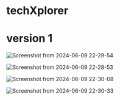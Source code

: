 # techXplorer
# version 1

![Screenshot from 2024-06-09 22-29-54](https://github.com/rprakashdass/techXplorer/assets/123339797/6d63953f-832c-4656-93a3-afc712910af3)

![Screenshot from 2024-06-09 22-28-53](https://github.com/rprakashdass/techXplorer/assets/123339797/e6858ac8-b99b-4b00-bf91-76e3614880a3)

![Screenshot from 2024-06-09 22-30-08](https://github.com/rprakashdass/techXplorer/assets/123339797/ed9c9280-ab5e-46c8-a0d7-5b5812739fbf)

![Screenshot from 2024-06-09 22-30-33](https://github.com/rprakashdass/techXplorer/assets/123339797/8248338f-d85f-48ad-af0c-887879ea0d8e)
